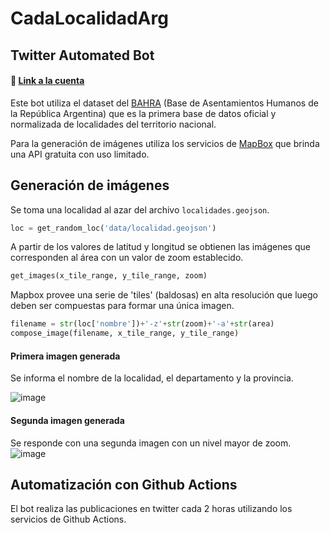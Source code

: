 # CadaLocalidadArg


## Twitter Automated Bot

#### 🔗 [Link a la cuenta](https://mobile.twitter.com/CadaLocalidad)

Este bot utiliza el dataset del [BAHRA](http://www.bahra.gob.ar/) (Base de Asentamientos Humanos de la República Argentina) que es la primera base de datos oficial y normalizada de localidades del territorio nacional. 

Para la generación de imágenes utiliza los servicios de [MapBox](https://www.mapbox.com/) que brinda una API gratuita con uso limitado.

## Generación de imágenes

Se toma una localidad al azar del archivo `localidades.geojson`. 

```python
loc = get_random_loc('data/localidad.geojson')
```
A partir de los valores de latitud y longitud se obtienen las imágenes que corresponden al área con un valor de zoom establecido. 
```python
get_images(x_tile_range, y_tile_range, zoom)
```

Mapbox provee una serie de 'tiles' (baldosas) en alta resolución que luego deben ser compuestas para formar una única imagen.
```python
filename = str(loc['nombre'])+'-z'+str(zoom)+'-a'+str(area)
compose_image(filename, x_tile_range, y_tile_range)
```

#### Primera imagen generada

Se informa el nombre de la localidad, el departamento y la provincia.

![image](https://user-images.githubusercontent.com/76565736/207739274-55f9c3f5-6130-4481-ab8c-db8990de5d9a.png)

#### Segunda imagen generada
Se responde con una segunda imagen con un nivel mayor de zoom.
![image](https://user-images.githubusercontent.com/76565736/207739350-a149bdde-78e5-49b7-b1d2-21c107e10e06.png)

## Automatización con Github Actions

El bot realiza las publicaciones en twitter cada 2 horas utilizando los servicios de Github Actions.

